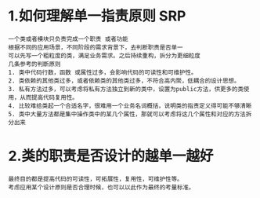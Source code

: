 # 1.如何理解单一指责原则 SRP
    一个类或者模块只负责完成一个职责 或者功能
    根据不同的应用场景，不同阶段的需求背景下，去判断职责是否单一
    可以先写一个粗粒度的类，满足业务需求。之后持续重构，拆分为更细粒度
    几条参考的判断原则
    1. 类中代码行数，函数 或属性过多，会影响代码的可读性和可维护性。
    2. 类依赖的其他类过多，或者依赖类的其他类过多，不符合高内聚，低耦合的设计思想。
    3. 私有方法过多，可以考虑将私有方法独立到新的类中，设置为public方法，供更多的类使用，从而提高代码复用性。
    4. 比较难给类起一个合适名字，很难用一个业务名词概括，说明类的指责定义得可能不够清晰
    5. 类中大量方法都是集中操作类中的某几个属性，那就可以考虑将这几个属性和对应的方法拆分出来

# 2.类的职责是否设计的越单一越好
    最终目的都是提高代码的可读性，可拓展性，复用性，可维护性等。
    考虑应用某个设计原则是否合理时候，也可以以此作为最终的考量标准。
    
